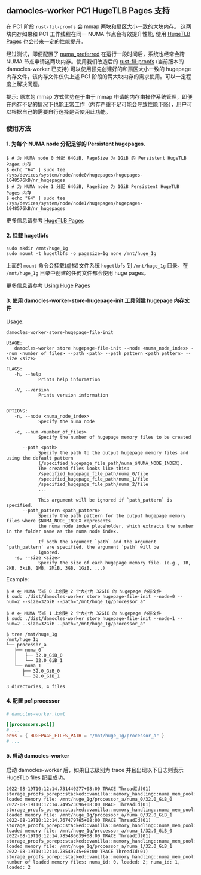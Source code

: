 ## damocles-worker PC1 HugeTLB Pages 支持
在 PC1 阶段 `rust-fil-proofs` 会 mmap 两块和扇区大小一致的大块内存。 这两块内存如果和 PC1 工作线程在同一 NUMA 节点会有效提升性能, 使用 [HugeTLB Pages](https://www.kernel.org/doc/html/v5.16/admin-guide/mm/hugetlbpage.html) 也会带来一定的性能提升。


经过测试，即便配置了 [numa_preferred](./03.damocles-worker%E7%9A%84%E9%85%8D%E7%BD%AE%E8%A7%A3%E6%9E%90.md#processorsstage_name) 在运行一段时间后，系统也经常会跨 NUMA 节点申请这两块内存。使用我们改造后的 [rust-fil-proofs](https://github.com/ipfs-force-community/rust-fil-proofs/tree/force/master_v12.0.0) (当前版本的 damocles-worker 已支持) 可以使用预先创建好的和扇区大小一致的 hugepage 内存文件，该内存文件仅供上述 PC1 阶段的两大块内存的需求使用。可以一定程度上解决问题。

提示: 原本的 mmap 方式优势在于由于 mmap 申请的内存由操作系统管理，即便在内存不足的情况下也能正常工作（内存严重不足可能会导致性能下降），用户可以根据自己的需要自行选择是否使用此功能。

### 使用方法
#### 1. 为每个 NUMA node 分配足够的 Persistent hugepages.
```shell
$ # 为 NUMA node 0 分配 64GiB, PageSize 为 1GiB 的 Persistent HugeTLB Pages 内存
$ echo "64" | sudo tee /sys/devices/system/node/node0/hugepages/hugepages-1048576kB/nr_hugepages
$ # 为 NUMA node 1 分配 64GiB, PageSize 为 1GiB Persistent HugeTLB Pages 内存
$ echo "64" | sudo tee /sys/devices/system/node/node1/hugepages/hugepages-1048576kB/nr_hugepages
```
更多信息请参考 [HugeTLB Pages](https://www.kernel.org/doc/html/v5.16/admin-guide/mm/hugetlbpage.html) 

#### 2. 挂载 hugetlbfs
```shell
sudo mkdir /mnt/huge_1g
sudo mount -t hugetlbfs -o pagesize=1g none /mnt/huge_1g
```
上面的 `mount` 命令会挂载(虚拟)文件系统 `hugetlbfs` 到 `/mnt/huge_1g` 目录。在 `/mnt/huge_1g` 目录中创建的任何文件都会使用 huge pages。

更多信息请参考 [Using Huge Pages](https://www.kernel.org/doc/html/v5.16/admin-guide/mm/hugetlbpage.html#using-huge-pages)

#### 3. 使用 damocles-worker-store-hugepage-init 工具创建 hugepage 内存文件
   
Usage:
```
damocles-worker-store-hugepage-file-init 

USAGE:
   damocles-worker store hugepage-file-init --node <numa_node_index> --num <number_of_files> --path <path> --path_pattern <path_pattern> --size <size>

FLAGS:
   -h, --help       
            Prints help information

   -V, --version    
            Prints version information


OPTIONS:
   -n, --node <numa_node_index>         
            Specify the numa node

   -c, --num <number_of_files>          
            Specify the number of hugepage memory files to be created

      --path <path>                    
            Specify the path to the output hugepage memory files and using the default pattern
            (/specified_hugepage_file_path/numa_$NUMA_NODE_INDEX).
            The created files looks like this:
            /specified_hugepage_file_path/numa_0/file
            /specified_hugepage_file_path/numa_1/file
            /specified_hugepage_file_path/numa_2/file
            ...
            
            This argument will be ignored if `path_pattern` is specified.
      --path_pattern <path_pattern>    
            Specify the path pattern for the output hugepage memory files where $NUMA_NODE_INDEX represents 
            the numa node index placeholder, which extracts the number in the folder name as the numa node index.
            
            If both the argument `path` and the argument `path_pattern` are specified, the argument `path` will be
            ignored.
   -s, --size <size>                    
            Specify the size of each hugepage memory file. (e.g., 1B, 2KB, 3kiB, 1MB, 2MiB, 3GB, 1GiB, ...)

```

Example:
```shell
$ # 在 NUMA 节点 0 上创建 2 个大小为 32GiB 的 hugepage 内存文件
$ sudo ./dist/damocles-worker store hugepage-file-init --node=0 --num=2 --size=32GiB --path="/mnt/huge_1g/processor_a"

$ # 在 NUMA 节点 1 上创建 2 个大小为 32GiB 的 hugepage 内存文件
$ sudo ./dist/damocles-worker store hugepage-file-init --node=1 --num=2 --size=32GiB --path="/mnt/huge_1g/processor_a"

$ tree /mnt/huge_1g
/mnt/huge_1g
└── processor_a
   ├── numa_0
   │   ├── 32.0_GiB_0
   │   └── 32.0_GiB_1
   └── numa_1
      ├── 32.0_GiB_0
      └── 32.0_GiB_1

3 directories, 4 files
```

#### 4. 配置 pc1 processor
```toml
# damocles-worker.toml

[[processors.pc1]]
# ...
envs = { HUGEPAGE_FILES_PATH = "/mnt/huge_1g/processor_a" }
# ...

```

#### 5. 启动 damocles-worker

启动 damocles-worker 后，如果日志级别为 trace 并且出现以下日志则表示 HugeTLb files 配置成功。
```
2022-08-19T10:12:14.731440277+08:00 TRACE ThreadId(01) storage_proofs_porep::stacked::vanilla::memory_handling::numa_mem_pool: loaded memory file: /mnt/huge_1g/processor_a/numa_0/32.0_GiB_0
2022-08-19T10:12:14.749523696+08:00 TRACE ThreadId(01) storage_proofs_porep::stacked::vanilla::memory_handling::numa_mem_pool: loaded memory file: /mnt/huge_1g/processor_a/numa_0/32.0_GiB_1
2022-08-19T10:12:14.767479765+08:00 TRACE ThreadId(01) storage_proofs_porep::stacked::vanilla::memory_handling::numa_mem_pool: loaded memory file: /mnt/huge_1g/processor_a/numa_1/32.0_GiB_0
2022-08-19T10:12:14.785486639+08:00 TRACE ThreadId(01) storage_proofs_porep::stacked::vanilla::memory_handling::numa_mem_pool: loaded memory file: /mnt/huge_1g/processor_a/numa_1/32.0_GiB_1
2022-08-19T10:12:14.78549745+08:00 TRACE ThreadId(01) storage_proofs_porep::stacked::vanilla::memory_handling::numa_mem_pool: number of loaded memory files: numa_id: 0, loaded: 2; numa_id: 1, loaded: 2
```

